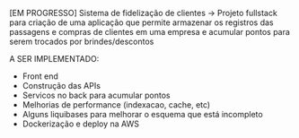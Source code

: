 [EM PROGRESSO]
Sistema de fidelização de clientes
-> Projeto fullstack para criação de uma aplicação que permite armazenar os registros das passagens e compras de clientes em uma empresa
e acumular pontos para serem trocados por brindes/descontos

A SER IMPLEMENTADO:
- Front end
- Construção das APIs
- Servicos no back para acumular pontos
- Melhorias de performance (indexacao, cache, etc)
- Alguns liquibases para melhorar o esquema que está incompleto
- Dockerização e deploy na AWS
